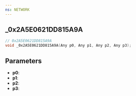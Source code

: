 ```yaml
---
ns: NETWORK
---
```

## _0x2A5E0621DD815A9A

```c
// 0x2A5E0621DD815A9A
void _0x2A5E0621DD815A9A(Any p0, Any p1, Any p2, Any p3);
```


## Parameters
* **p0**: 
* **p1**: 
* **p2**: 
* **p3**: 

